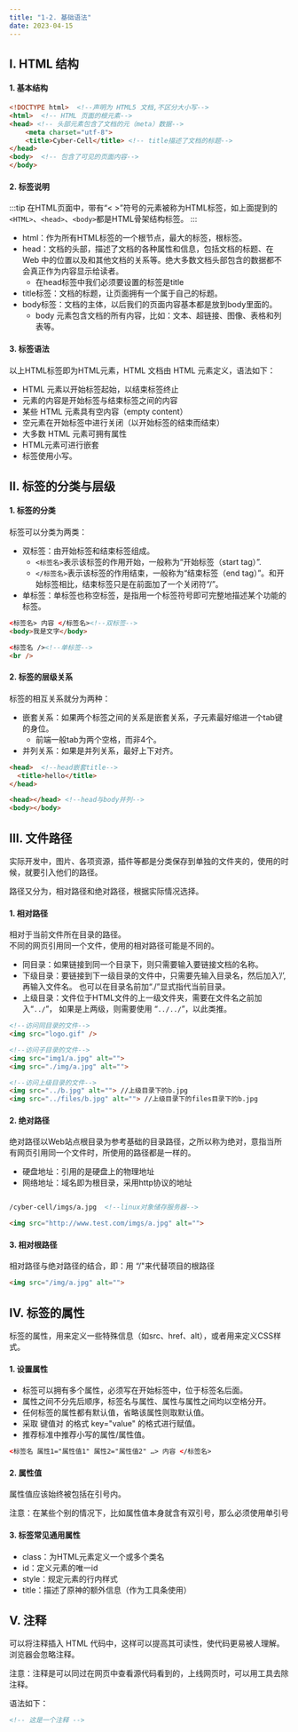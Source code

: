 ```yaml
---
title: "1-2. 基础语法"
date: 2023-04-15
---
```

## Ⅰ. HTML 结构
#### 1. 基本结构
```html
<!DOCTYPE html>  <!--声明为 HTML5 文档,不区分大小写-->
<html>  <!-- HTML 页面的根元素-->
<head> <!-- 头部元素包含了文档的元（meta）数据-->
    <meta charset="utf-8">
    <title>Cyber-Cell</title> <!-- title描述了文档的标题-->
</head>
<body>  <!-- 包含了可见的页面内容-->
</body>
```
#### 2. 标签说明
:::tip
在HTML页面中，带有“< >”符号的元素被称为HTML标签，如上面提到的 `<HTML>`、`<head>`、`<body>`都是HTML骨架结构标签。
:::
- html：作为所有HTML标签的一个根节点，最大的标签，根标签。
- head：文档的头部，描述了文档的各种属性和信息，包括文档的标题、在 Web 中的位置以及和其他文档的关系等。绝大多数文档头部包含的数据都不会真正作为内容显示给读者。
    - 在head标签中我们必须要设置的标签是title
- title标签：文档的标题，让页面拥有一个属于自己的标题。
- body标签：文档的主体，以后我们的页面内容基本都是放到body里面的。
    - body 元素包含文档的所有内容，比如：文本、超链接、图像、表格和列表等。

#### 3. 标签语法
以上HTML标签即为HTML元素，HTML 文档由 HTML 元素定义，语法如下：
- HTML 元素以开始标签起始，以结束标签终止
- 元素的内容是开始标签与结束标签之间的内容
- 某些 HTML 元素具有空内容（empty content）
- 空元素在开始标签中进行关闭（以开始标签的结束而结束）
- 大多数 HTML 元素可拥有属性
- HTML元素可进行嵌套
- 标签使用小写。


## Ⅱ. 标签的分类与层级
#### 1. 标签的分类
标签可以分类为两类：
- 双标签：由开始标签和结束标签组成。
    - `<标签名>`表示该标签的作用开始，一般称为“开始标签（start tag）”.
    - `</标签名>`表示该标签的作用结束，一般称为“结束标签（end tag）”。和开始标签相比，结束标签只是在前面加了一个关闭符“/”。
- 单标签：单标签也称空标签，是指用一个标签符号即可完整地描述某个功能的标签。
```html
<标签名> 内容 </标签名><!--双标签-->
<body>我是文字</body> 

<标签名 /><!--单标签-->
<br />
```

#### 2. 标签的层级关系
标签的相互关系就分为两种：
- 嵌套关系：如果两个标签之间的关系是嵌套关系，子元素最好缩进一个tab键的身位。
    - 前端一般tab为两个空格，而非4个。
- 并列关系：如果是并列关系，最好上下对齐。

```html
<head>  <!--head嵌套title-->
  <title>hello</title> 
</head>

<head></head> <!--head与body并列-->
<body></body>
```

## Ⅲ. 文件路径
实际开发中，图片、各项资源，插件等都是分类保存到单独的文件夹的，使用的时候，就要引入他们的路径。  

路径又分为，相对路径和绝对路径，根据实际情况选择。
#### 1. 相对路径
相对于当前文件所在目录的路径。  
不同的网页引用同一个文件，使用的相对路径可能是不同的。
- 同目录：如果链接到同一个目录下，则只需要输入要链接文档的名称。
- 下级目录：要链接到下一级目录的文件中，只需要先输入目录名，然后加入’/’,再输入文件名。
也可以在目录名前加“./”显式指代当前目录。
- 上级目录：文件位于HTML文件的上一级文件夹，需要在文件名之前加入“`../`”，
如果是上两级，则需要使用 “`../../`”，以此类推。
```html
<!--访问同目录的文件-->
<img src="logo.gif" />

<!--访问子目录的文件-->
<img src="img1/a.jpg" alt="">
<img src="./img/a.jpg" alt="">

<!--访问上级目录的文件-->
<img src="../b.jpg" alt=""> //上级目录下的b.jpg
<img src="../files/b.jpg" alt=""> //上级目录下的files目录下的b.jpg
```

#### 2. 绝对路径
绝对路径以Web站点根目录为参考基础的目录路径，之所以称为绝对，意指当所有网页引用同一个文件时，所使用的路径都是一样的。
- 硬盘地址：引用的是硬盘上的物理地址
- 网络地址：域名即为根目录，采用http协议的地址
```html

/cyber-cell/imgs/a.jpg  <!--linux对象储存服务器-->

<img src="http://www.test.com/imgs/a.jpg" alt=""> 
```

#### 3. 相对根路径
相对路径与绝对路径的结合，即：用 “/"来代替项目的根路径
```html
<img src="/img/a.jpg" alt="">
```

## Ⅳ. 标签的属性
标签的属性，用来定义一些特殊信息（如src、href、alt），或者用来定义CSS样式。
#### 1. 设置属性
- 标签可以拥有多个属性，必须写在开始标签中，位于标签名后面。
- 属性之间不分先后顺序，标签名与属性、属性与属性之间均以空格分开。
- 任何标签的属性都有默认值，省略该属性则取默认值。
- 采取 键值对 的格式 key="value" 的格式进行赋值。
- 推荐标准中推荐小写的属性/属性值。
```html
<标签名 属性1="属性值1" 属性2="属性值2" …> 内容 </标签名>
```
#### 2. 属性值
属性值应该始终被包括在引号内。  

注意：在某些个别的情况下，比如属性值本身就含有双引号，那么必须使用单引号

#### 3. 标签常见通用属性
- class：为HTML元素定义一个或多个类名
- id：定义元素的唯一id
- style：规定元素的行内样式
- title：描述了原神的额外信息（作为工具条使用）

## Ⅴ. 注释
可以将注释插入 HTML 代码中，这样可以提高其可读性，使代码更易被人理解。浏览器会忽略注释。

注意：注释是可以同过在网页中查看源代码看到的，上线网页时，可以用工具去除注释。

语法如下：
```html
<!-- 这是一个注释 -->
```